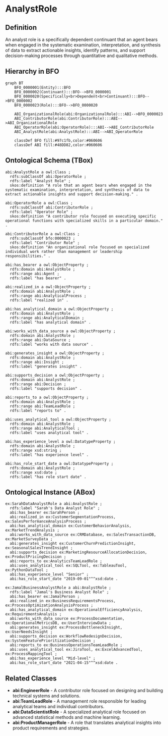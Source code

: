 # AnalystRole

## Definition
An analyst role is a specifically dependent continuant that an agent bears when engaged in the systematic examination, interpretation, and synthesis of data to extract actionable insights, identify patterns, and support decision-making processes through quantitative and qualitative methods.

## Hierarchy in BFO
```mermaid
graph BT
    BFO_0000001(Entity):::BFO
    BFO_0000002(Continuant):::BFO-->BFO_0000001
    BFO_0000020(Specifically<br>Dependent<br>Continuant):::BFO-->BFO_0000002
    BFO_0000023(Role):::BFO-->BFO_0000020
    
    ABI_OrganizationalRole(abi:OrganizationalRole):::ABI-->BFO_0000023
    ABI_ContributorRole(abi:ContributorRole):::ABI-->ABI_OrganizationalRole
    ABI_OperatorRole(abi:OperatorRole):::ABI-->ABI_ContributorRole
    ABI_AnalystRole(abi:AnalystRole):::ABI-->ABI_OperatorRole
    
    classDef BFO fill:#97c1fb,color:#060606
    classDef ABI fill:#48DD82,color:#060606
```

## Ontological Schema (TBox)
```turtle
abi:AnalystRole a owl:Class ;
  rdfs:subClassOf abi:OperatorRole ;
  rdfs:label "Analyst Role" ;
  skos:definition "A role that an agent bears when engaged in the systematic examination, interpretation, and synthesis of data to extract actionable insights and support decision-making." .

abi:OperatorRole a owl:Class ;
  rdfs:subClassOf abi:ContributorRole ;
  rdfs:label "Operator Role" ;
  skos:definition "A contributor role focused on executing specific operational functions with specialized skills in a particular domain." .

abi:ContributorRole a owl:Class ;
  rdfs:subClassOf bfo:0000023 ;
  rdfs:label "Contributor Role" ;
  skos:definition "An organizational role focused on specialized individual work rather than management or leadership responsibilities." .

abi:has_bearer a owl:ObjectProperty ;
  rdfs:domain abi:AnalystRole ;
  rdfs:range abi:Agent ;
  rdfs:label "has bearer" .

abi:realized_in a owl:ObjectProperty ;
  rdfs:domain abi:AnalystRole ;
  rdfs:range abi:AnalyticalProcess ;
  rdfs:label "realized in" .

abi:has_analytical_domain a owl:ObjectProperty ;
  rdfs:domain abi:AnalystRole ;
  rdfs:range abi:AnalyticalDomain ;
  rdfs:label "has analytical domain" .

abi:works_with_data_source a owl:ObjectProperty ;
  rdfs:domain abi:AnalystRole ;
  rdfs:range abi:DataSource ;
  rdfs:label "works with data source" .

abi:generates_insight a owl:ObjectProperty ;
  rdfs:domain abi:AnalystRole ;
  rdfs:range abi:Insight ;
  rdfs:label "generates insight" .

abi:supports_decision a owl:ObjectProperty ;
  rdfs:domain abi:AnalystRole ;
  rdfs:range abi:Decision ;
  rdfs:label "supports decision" .

abi:reports_to a owl:ObjectProperty ;
  rdfs:domain abi:AnalystRole ;
  rdfs:range abi:TeamLeadRole ;
  rdfs:label "reports to" .

abi:uses_analytical_tool a owl:ObjectProperty ;
  rdfs:domain abi:AnalystRole ;
  rdfs:range abi:AnalyticalTool ;
  rdfs:label "uses analytical tool" .

abi:has_experience_level a owl:DatatypeProperty ;
  rdfs:domain abi:AnalystRole ;
  rdfs:range xsd:string ;
  rdfs:label "has experience level" .

abi:has_role_start_date a owl:DatatypeProperty ;
  rdfs:domain abi:AnalystRole ;
  rdfs:range xsd:date ;
  rdfs:label "has role start date" .
```

## Ontological Instance (ABox)
```turtle
ex:SarahDataAnalystRole a abi:AnalystRole ;
  rdfs:label "Sarah's Data Analyst Role" ;
  abi:has_bearer ex:SarahPerson ;
  abi:realized_in ex:CustomerSegmentationProcess, ex:SalesPerformanceAnalysisProcess ;
  abi:has_analytical_domain ex:CustomerBehaviorAnalysis, ex:MarketTrendAnalysis ;
  abi:works_with_data_source ex:CRMDatabase, ex:SalesTransactionDB, ex:MarketSurveyData ;
  abi:generates_insight ex:CustomerChurnPredictionInsight, ex:SeasonalSalesTrendInsight ;
  abi:supports_decision ex:MarketingResourceAllocationDecision, ex:ProductPricingDecision ;
  abi:reports_to ex:AnalyticsTeamLeadRole ;
  abi:uses_analytical_tool ex:SQLTool, ex:TableauTool, ex:PythonDataTool ;
  abi:has_experience_level "Senior" ;
  abi:has_role_start_date "2019-09-01"^^xsd:date .

ex:JamalBusinessAnalystRole a abi:AnalystRole ;
  rdfs:label "Jamal's Business Analyst Role" ;
  abi:has_bearer ex:JamalPerson ;
  abi:realized_in ex:BusinessRequirementsProcess, ex:ProcessOptimizationAnalysisProcess ;
  abi:has_analytical_domain ex:OperationalEfficiencyAnalysis, ex:RequirementsAnalysis ;
  abi:works_with_data_source ex:ProcessDocumentation, ex:OperationalMetricsDB, ex:UserInterviewData ;
  abi:generates_insight ex:ProcessBottleneckInsight, ex:UserNeedsInsight ;
  abi:supports_decision ex:WorkflowRedesignDecision, ex:SystemFeaturePrioritizationDecision ;
  abi:reports_to ex:BusinessOperationsTeamLeadRole ;
  abi:uses_analytical_tool ex:JiraTool, ex:ExcelAdvancedTool, ex:ProcessMappingTool ;
  abi:has_experience_level "Mid-level" ;
  abi:has_role_start_date "2021-04-15"^^xsd:date .
```

## Related Classes
- **abi:EngineerRole** - A contributor role focused on designing and building technical systems and solutions.
- **abi:TeamLeadRole** - A management role responsible for leading analytical teams and individual contributors.
- **abi:DataScientistRole** - A specialized analytical role focused on advanced statistical methods and machine learning.
- **abi:ProductManagerRole** - A role that translates analytical insights into product requirements and strategies. 